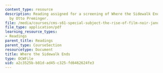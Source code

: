 ```yaml
---
content_type: resource
description: Reading assigned for a screening of Where the Sidewalk Ends, directed
  by Otto Preminger.
file: /media/courses/cms-s61-special-subject-the-rise-of-film-noir-january-iap-2012/a2c3525bb81dad45c325fd6462624fe3_MITCMS_S61_sidewalk_ends.pdf
file_type: application/pdf
learning_resource_types:
- Readings
parent_title: Readings
parent_type: CourseSection
resourcetype: Document
title: Where the Sidewalk Ends
type: OCWFile
uid: a2c3525b-b81d-ad45-c325-fd6462624fe3
---
```


